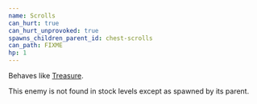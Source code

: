 ```yaml
---
name: Scrolls
can_hurt: true
can_hurt_unprovoked: true
spawns_children_parent_id: chest-scrolls
can_path: FIXME
hp: 1
---
```


Behaves like [Treasure](#treasure).

This enemy is not found in stock levels except as spawned by its parent.
